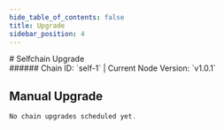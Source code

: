 ```yaml
---
hide_table_of_contents: false
title: Upgrade
sidebar_position: 4
---
```


<div className="h1-with-icon icon-selfchain">
# Selfchain Upgrade
</div>
###### Chain ID: `self-1` | Current Node Version: `v1.0.1`

## Manual Upgrade

```js
No chain upgrades scheduled yet.
```

